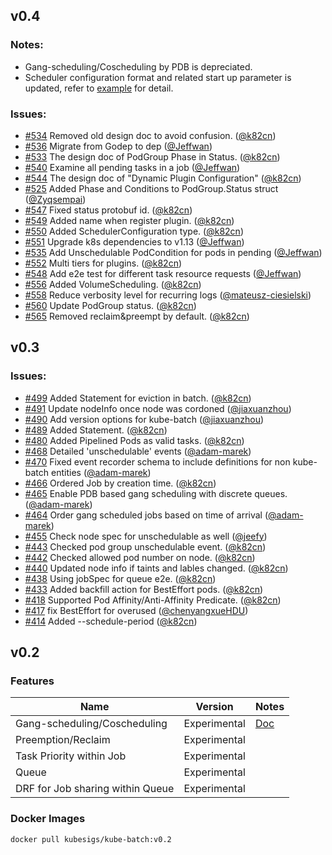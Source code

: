 ## v0.4

### Notes:

  * Gang-scheduling/Coscheduling by PDB is depreciated.
  * Scheduler configuration format and related start up parameter is updated, refer to [example](https://github.com/kubernetes-sigs/kube-batch/blob/release-0.4/example/kube-batch-conf.yaml) for detail.

### Issues:

  * [#534](https://github.com/kubernetes-sigs/kube-batch/pull/534) Removed old design doc to avoid confusion. ([@k82cn](https://github.com/k82cn))
  * [#536](https://github.com/kubernetes-sigs/kube-batch/pull/536) Migrate from Godep to dep ([@Jeffwan](https://github.com/Jeffwan))
  * [#533](https://github.com/kubernetes-sigs/kube-batch/pull/533) The design doc of PodGroup Phase in Status. ([@k82cn](https://github.com/k82cn))
  * [#540](https://github.com/kubernetes-sigs/kube-batch/pull/540) Examine all pending tasks in a job ([@Jeffwan](https://github.com/Jeffwan))
  * [#544](https://github.com/kubernetes-sigs/kube-batch/pull/544) The design doc of "Dynamic Plugin Configuration" ([@k82cn](https://github.com/k82cn))
  * [#525](https://github.com/kubernetes-sigs/kube-batch/pull/525) Added Phase and Conditions to PodGroup.Status struct ([@Zyqsempai](https://github.com/Zyqsempai))
  * [#547](https://github.com/kubernetes-sigs/kube-batch/pull/547) Fixed status protobuf id. ([@k82cn](https://github.com/k82cn))
  * [#549](https://github.com/kubernetes-sigs/kube-batch/pull/549) Added name when register plugin. ([@k82cn](https://github.com/k82cn))
  * [#550](https://github.com/kubernetes-sigs/kube-batch/pull/550) Added SchedulerConfiguration type. ([@k82cn](https://github.com/k82cn))
  * [#551](https://github.com/kubernetes-sigs/kube-batch/pull/551) Upgrade k8s dependencies to v1.13 ([@Jeffwan](https://github.com/Jeffwan))
  * [#535](https://github.com/kubernetes-sigs/kube-batch/pull/535) Add Unschedulable PodCondition for pods in pending ([@Jeffwan](https://github.com/Jeffwan))
  * [#552](https://github.com/kubernetes-sigs/kube-batch/pull/552) Multi tiers for plugins. ([@k82cn](https://github.com/k82cn))
  * [#548](https://github.com/kubernetes-sigs/kube-batch/pull/548) Add e2e test for different task resource requests ([@Jeffwan](https://github.com/Jeffwan))
  * [#556](https://github.com/kubernetes-sigs/kube-batch/pull/556) Added VolumeScheduling. ([@k82cn](https://github.com/k82cn))
  * [#558](https://github.com/kubernetes-sigs/kube-batch/pull/558) Reduce verbosity level for recurring logs ([@mateusz-ciesielski](https://github.com/mateusz-ciesielski))
  * [#560](https://github.com/kubernetes-sigs/kube-batch/pull/560) Update PodGroup status. ([@k82cn](https://github.com/k82cn))
  * [#565](https://github.com/kubernetes-sigs/kube-batch/pull/565) Removed reclaim&preempt by default. ([@k82cn](https://github.com/k82cn))

## v0.3

### Issues:

  * [#499](https://github.com/kubernetes-sigs/kube-batch/pull/499) Added Statement for eviction in batch. ([@k82cn](http://github.com/k82cn))
  * [#491](https://github.com/kubernetes-sigs/kube-batch/pull/491) Update nodeInfo once node was cordoned ([@jiaxuanzhou](http://github.com/jiaxuanzhou))
  * [#490](https://github.com/kubernetes-sigs/kube-batch/pull/490) Add version options for kube-batch ([@jiaxuanzhou](http://github.com/jiaxuanzhou))
  * [#489](https://github.com/kubernetes-sigs/kube-batch/pull/489) Added Statement. ([@k82cn](http://github.com/k82cn))
  * [#480](https://github.com/kubernetes-sigs/kube-batch/pull/480) Added Pipelined Pods as valid tasks. ([@k82cn](http://github.com/k82cn))
  * [#468](https://github.com/kubernetes-sigs/kube-batch/pull/468) Detailed 'unschedulable' events ([@adam-marek](http://github.com/adam-marek))
  * [#470](https://github.com/kubernetes-sigs/kube-batch/pull/470) Fixed event recorder schema to include definitions for non kube-batch entities ([@adam-marek](http://github.com/adam-marek))
  * [#466](https://github.com/kubernetes-sigs/kube-batch/pull/466) Ordered Job by creation time. ([@k82cn](http://github.com/k82cn))
  * [#465](https://github.com/kubernetes-sigs/kube-batch/pull/465) Enable PDB based gang scheduling with discrete queues. ([@adam-marek](http://github.com/adam-marek))
  * [#464](https://github.com/kubernetes-sigs/kube-batch/pull/464) Order gang scheduled jobs based on time of arrival ([@adam-marek](http://github.com/adam-marek))
  * [#455](https://github.com/kubernetes-sigs/kube-batch/pull/455) Check node spec for unschedulable as well ([@jeefy](http://github.com/jeefy))
  * [#443](https://github.com/kubernetes-sigs/kube-batch/pull/443) Checked pod group unschedulable event. ([@k82cn](http://github.com/k82cn))
  * [#442](https://github.com/kubernetes-sigs/kube-batch/pull/442) Checked allowed pod number on node. ([@k82cn](http://github.com/k82cn))
  * [#440](https://github.com/kubernetes-sigs/kube-batch/pull/440) Updated node info if taints and lables changed. ([@k82cn](http://github.com/k82cn))
  * [#438](https://github.com/kubernetes-sigs/kube-batch/pull/438) Using jobSpec for queue e2e. ([@k82cn](http://github.com/k82cn))
  * [#433](https://github.com/kubernetes-sigs/kube-batch/pull/433) Added backfill action for BestEffort pods. ([@k82cn](http://github.com/k82cn))
  * [#418](https://github.com/kubernetes-sigs/kube-batch/pull/418) Supported Pod Affinity/Anti-Affinity Predicate. ([@k82cn](http://github.com/k82cn))
  * [#417](https://github.com/kubernetes-sigs/kube-batch/pull/417) fix BestEffort for overused ([@chenyangxueHDU](http://github.com/chenyangxueHDU))
  * [#414](https://github.com/kubernetes-sigs/kube-batch/pull/414) Added --schedule-period ([@k82cn](http://github.com/k82cn))

## v0.2

### Features

| Name                             | Version      | Notes                                                    |
| -------------------------------- | ------------ | -------------------------------------------------------- |
| Gang-scheduling/Coscheduling     | Experimental | [Doc](https://github.com/kubernetes/community/pull/2337) |
| Preemption/Reclaim               | Experimental |                                                          |
| Task Priority within Job         | Experimental |                                                          |
| Queue                            | Experimental |                                                          |
| DRF for Job sharing within Queue | Experimental |                                                          |


### Docker Images

```shell
docker pull kubesigs/kube-batch:v0.2
```


